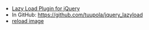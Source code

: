 

 - [Lazy Load Plugin for jQuery](http://www.appelsiini.net/projects/lazyload)
 - In GitHub: https://github.com/tuupola/jquery_lazyload
 - [reload image](http://www.appelsiini.net/2007/6/sequentially-preloading-images)
